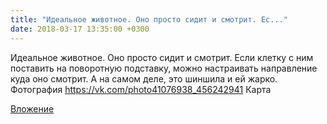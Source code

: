 ```yaml
---
title: "Идеальное животное. Оно просто сидит и смотрит. Ес..."
date: 2018-03-17 13:35:00 +0300
---
```


Идеальное животное. Оно просто сидит и смотрит. Если клетку с ним поставить на поворотную подставку, можно настраивать направление куда оно смотрит.
А на самом деле, это шиншила и ей жарко.
Фотография
<a class="vk-attach" href="https://vk.com/photo41076938_456242941">https://vk.com/photo41076938_456242941</a>
Карта

<a class="vk-attach" href="https://vk.com/photo41076938_456242941">Вложение</a>
